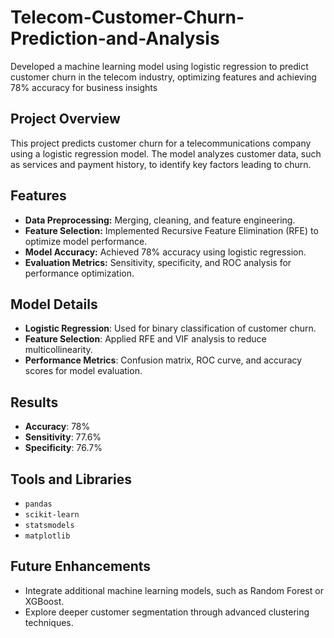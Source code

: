 # Telecom-Customer-Churn-Prediction-and-Analysis
Developed a machine learning model using logistic regression to predict customer churn in the telecom industry, optimizing features and achieving 78% accuracy for business insights

## Project Overview
This project predicts customer churn for a telecommunications company using a logistic regression model. The model analyzes customer data, such as services and payment history, to identify key factors leading to churn.

## Features
- **Data Preprocessing:** Merging, cleaning, and feature engineering.
- **Feature Selection:** Implemented Recursive Feature Elimination (RFE) to optimize model performance.
- **Model Accuracy:** Achieved 78% accuracy using logistic regression.
- **Evaluation Metrics:** Sensitivity, specificity, and ROC analysis for performance optimization.

## Model Details
- **Logistic Regression**: Used for binary classification of customer churn.
- **Feature Selection**: Applied RFE and VIF analysis to reduce multicollinearity.
- **Performance Metrics**: Confusion matrix, ROC curve, and accuracy scores for model evaluation.

## Results
- **Accuracy**: 78%
- **Sensitivity**: 77.6%
- **Specificity**: 76.7%

## Tools and Libraries
- `pandas`
- `scikit-learn`
- `statsmodels`
- `matplotlib`

## Future Enhancements
- Integrate additional machine learning models, such as Random Forest or XGBoost.
- Explore deeper customer segmentation through advanced clustering techniques.
